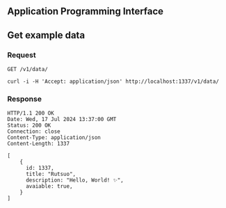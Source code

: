## Application Programming Interface

## Get example data

### Request

`GET /v1/data/`

    curl -i -H 'Accept: application/json' http://localhost:1337/v1/data/

### Response

    HTTP/1.1 200 OK
    Date: Wed, 17 Jul 2024 13:37:00 GMT
    Status: 200 OK
    Connection: close
    Content-Type: application/json
    Content-Length: 1337

    [
        {
          id: 1337,
          title: "Rutsuo",
          description: "Hello, World! ✨",
          avaiable: true,
        }
    ]
